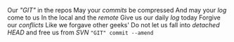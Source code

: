 Our *"GIT"* in the repos
May your *commits* be compressed
And may your *log* come to us
In the local and the *remote*
Give us our daily *log* today
Forgive our *conflicts*
Like we forgave other geeks'
Do not let us fall into *detached HEAD*
and free us from *SVN*
`"GIT" commit --amend`